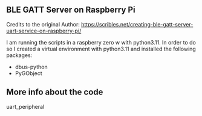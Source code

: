 ## BLE GATT Server on Raspberry Pi
Credits to the original Author: https://scribles.net/creating-ble-gatt-server-uart-service-on-raspberry-pi/

I am running the scripts in a raspberry zero w with python3.11.
In order to do so I created a virtual environment with python3.11 and installed the following packages:
- dbus-python
- PyGObject

## More info about the code

uart_peripheral 